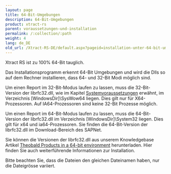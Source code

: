 ```yaml
---
layout: page
title: 64-Bit-Umgebungen
description: 64-Bit-Umgebungen
product: xtract-rs
parent: voraussetzungen-und-installation
permalink: /:collection/:path
weight: 4
lang: de_DE
old_url: /Xtract-RS-DE/default.aspx?pageid=installation-unter-64-bit-umgebungen
---
```


Xtract RS ist zu 100% 64-Bit tauglich.

Das Installationsprogramm erkennt 64-Bit Umgebungen und wird die Dlls so auf dem Rechner installieren, dass 64- und 32-Bit Modi möglich sind.

Um einen Report im 32-Bit-Modus laufen zu lassen, muss die 32-Bit-Version der librfc32.dll, wie im Kapitel [Systemvoraussetzungen](./systemvoraussetzungen) erwähnt, im Verzeichnis [WindowsDir]\SysWow64 liegen. Dies gilt nur für X64-Prozessoren. Auf IA64-Prozessoren sind keine 32-Bit Prozesse möglich.

Um einen Report im 64-Bit-Modus laufen zu lassen, muss die 64-Bit-Version der librfc32.dll im Verzeichnis [WindowsDir]\System32 liegen. Dies gilt für x64 und ia64-Prozessoren. Sie finden die 64-Bit-Version der librfc32.dll im Download-Bereich des SAPNet.

Sie können die Versionen der librfc32.dll aus unserem Knowledgebase Artikel [Theobald Products in a 64-bit environment](https://my.theobald-software.com/index.php?/Knowledgebase/Article/View/71/0/theobald--products-in-a-64-bit-environment) herunterladen. Hier finden Sie auch weiterführende Informationen zur Installation.

Bitte beachten Sie, dass die Dateien den gleichen Dateinamen haben, nur die Dateigrösse variiert.